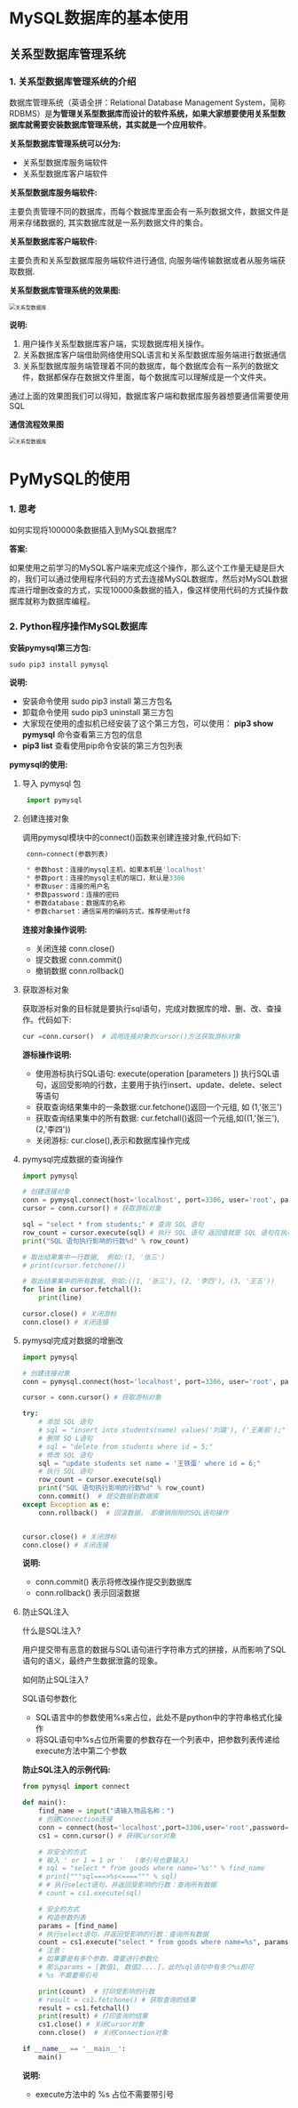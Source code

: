 #  MySQL数据库的基本使用

## 关系型数据库管理系统

### 1. 关系型数据库管理系统的介绍

数据库管理系统（英语全拼：Relational Database Management System，简称RDBMS）是**为管理关系型数据库而设计的软件系统，如果大家想要使用关系型数据库就需要安装数据库管理系统，其实就是一个应用软件**。

**关系型数据库管理系统可以分为:**

- 关系型数据库服务端软件
- 关系型数据库客户端软件

**关系型数据库服务端软件:**

主要负责管理不同的数据库，而每个数据库里面会有一系列数据文件，数据文件是用来存储数据的, 其实数据库就是一系列数据文件的集合。

**关系型数据库客户端软件:**

主要负责和关系型数据库服务端软件进行通信, 向服务端传输数据或者从服务端获取数据.

**关系型数据库管理系统的效果图:**

<img src="./assets/数据库关系图.png" alt="关系型数据库" style="zoom:67%;" />

**说明:**

1. 用户操作关系型数据库客户端，实现数据库相关操作。
2. 关系数据库客户端借助网络使用SQL语言和关系型数据库服务端进行数据通信
3. 关系型数据库服务端管理着不同的数据库，每个数据库会有一系列的数据文件，数据都保存在数据文件里面，每个数据库可以理解成是一个文件夹。

通过上面的效果图我们可以得知，数据库客户端和数据库服务器想要通信需要使用SQL

**通信流程效果图**

<img src="./assets/通信流程.png" alt="关系型数据库" style="zoom: 67%;" />

# PyMySQL的使用

### 1. 思考

如何实现将100000条数据插入到MySQL数据库?

**答案:**

如果使用之前学习的MySQL客户端来完成这个操作，那么这个工作量无疑是巨大的，我们可以通过使用程序代码的方式去连接MySQL数据库，然后对MySQL数据库进行增删改查的方式，实现10000条数据的插入，像这样使用代码的方式操作数据库就称为数据库编程。

### 2. Python程序操作MySQL数据库

**安装pymysql第三方包:**

```
sudo pip3 install pymysql
```

**说明:**

- 安装命令使用 sudo pip3 install 第三方包名
- 卸载命令使用 sudo pip3 uninstall 第三方包
- 大家现在使用的虚拟机已经安装了这个第三方包，可以使用： **pip3 show pymysql** 命令查看第三方包的信息
- **pip3 list** 查看使用pip命令安装的第三方包列表

**pymysql的使用:**

1. 导入 pymysql 包

   ```py
    import pymysql
   ```

2. 创建连接对象

   调用pymysql模块中的connect()函数来创建连接对象,代码如下:

   ```py
    conn=connect(参数列表)
   
    * 参数host：连接的mysql主机，如果本机是'localhost'
    * 参数port：连接的mysql主机的端口，默认是3306
    * 参数user：连接的用户名
    * 参数password：连接的密码
    * 参数database：数据库的名称
    * 参数charset：通信采用的编码方式，推荐使用utf8
   ```

   **连接对象操作说明:**

   - 关闭连接 conn.close()
   - 提交数据 conn.commit()
   - 撤销数据 conn.rollback()

3. 获取游标对象

   获取游标对象的目标就是要执行sql语句，完成对数据库的增、删、改、查操作。代码如下:

   ```py
   cur =conn.cursor()  # 调用连接对象的cursor()方法获取游标对象  
   ```

   **游标操作说明:**

   - 使用游标执行SQL语句: execute(operation [parameters ]) 执行SQL语句，返回受影响的行数，主要用于执行insert、update、delete、select等语句
   - 获取查询结果集中的一条数据:cur.fetchone()返回一个元组, 如 (1,'张三')
   - 获取查询结果集中的所有数据: cur.fetchall()返回一个元组,如((1,'张三'),(2,'李四'))
   - 关闭游标: cur.close(),表示和数据库操作完成

4. pymysql完成数据的查询操作

   ```py
   import pymysql
   
   # 创建连接对象
   conn = pymysql.connect(host='localhost', port=3306, user='root', password='mysql',database='python', charset='utf8')
   cursor = conn.cursor() # 获取游标对象
   
   sql = "select * from students;" # 查询 SQL 语句
   row_count = cursor.execute(sql) # 执行 SQL 语句 返回值就是 SQL 语句在执行过程中影响的行数
   print("SQL 语句执行影响的行数%d" % row_count)
   
   # 取出结果集中一行数据,　例如:(1, '张三')
   # print(cursor.fetchone())
   
   # 取出结果集中的所有数据, 例如:((1, '张三'), (2, '李四'), (3, '王五'))
   for line in cursor.fetchall():
       print(line)
   
   cursor.close() # 关闭游标
   conn.close() # 关闭连接
   ```
   
5. pymysql完成对数据的增删改

   ```py
   import pymysql
   
   # 创建连接对象
   conn = pymysql.connect(host='localhost', port=3306, user='root', password='mysql',database='python', charset='utf8')
   
   cursor = conn.cursor() # 获取游标对象
   
   try:
       # 添加 SQL 语句
       # sql = "insert into students(name) values('刘璐'), ('王美丽');"
       # 删除 SQ L语句
       # sql = "delete from students where id = 5;"
       # 修改 SQL 语句
       sql = "update students set name = '王铁蛋' where id = 6;"
       # 执行 SQL 语句
       row_count = cursor.execute(sql)
       print("SQL 语句执行影响的行数%d" % row_count)
       conn.commit()  # 提交数据到数据库
   except Exception as e:
       conn.rollback()  # 回滚数据， 即撤销刚刚的SQL语句操作
   
   
   cursor.close() # 关闭游标
   conn.close() # 关闭连接
   ```
   
   **说明:**
   
   - conn.commit() 表示将修改操作提交到数据库
   - conn.rollback() 表示回滚数据
   
6. 防止SQL注入

   什么是SQL注入?

   用户提交带有恶意的数据与SQL语句进行字符串方式的拼接，从而影响了SQL语句的语义，最终产生数据泄露的现象。

   如何防止SQL注入?

   SQL语句参数化

   - SQL语言中的参数使用%s来占位，此处不是python中的字符串格式化操作
   - 将SQL语句中%s占位所需要的参数存在一个列表中，把参数列表传递给execute方法中第二个参数

   **防止SQL注入的示例代码:**

   ```py
   from pymysql import connect
   
   def main():
       find_name = input("请输入物品名称：")
       # 创建Connection连接
       conn = connect(host='localhost',port=3306,user='root',password='mysql',database='jing_dong',charset='utf8')
       cs1 = conn.cursor() # 获得Cursor对象
   
       # 非安全的方式
       # 输入 ' or 1 = 1 or '   (单引号也要输入)
       # sql = "select * from goods where name='%s'" % find_name
       # print("""sql===>%s<====""" % sql)
       # # 执行select语句，并返回受影响的行数：查询所有数据
       # count = cs1.execute(sql)
   
       # 安全的方式
       # 构造参数列表
       params = [find_name]
       # 执行select语句，并返回受影响的行数：查询所有数据
       count = cs1.execute("select * from goods where name=%s", params)
       # 注意：
       # 如果要是有多个参数，需要进行参数化
       # 那么params = [数值1, 数值2....]，此时sql语句中有多个%s即可
       # %s 不需要带引号
   
       print(count)  # 打印受影响的行数
       # result = cs1.fetchone() # 获取查询的结果
       result = cs1.fetchall()
       print(result) # 打印查询的结果
       cs1.close() # 关闭Cursor对象
       conn.close()  # 关闭Connection对象
   
   if __name__ == '__main__':
       main()
   ```
   
   **说明:**

   - execute方法中的 %s 占位不需要带引号